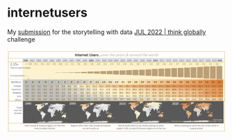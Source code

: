 # internetusers

My [submission](https://community.storytellingwithdata.com/challenges/jul-2022-think-globally/internet-users) for the storytelling with data [JUL 2022 | think globally](https://community.storytellingwithdata.com/challenges/jul-2022-think-globally) challenge

![Internet Users](internet.png "Internet Users")
